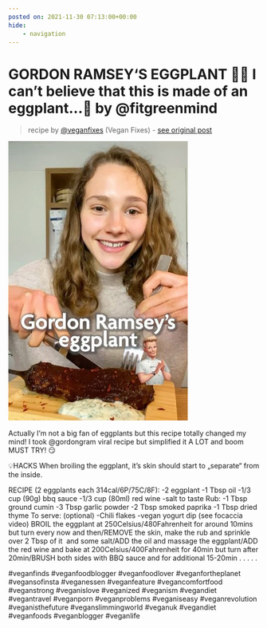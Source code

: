 ```yaml
---
posted on: 2021-11-30 07:13:00+00:00
hide:
    - navigation
---
```


# GORDON RAMSEY‘S EGGPLANT 👩‍🍳 I can’t believe that this is made of an eggplant...🤯 by @fitgreenmind  

> recipe by [@veganfixes](https://www.instagram.com/veganfixes/) 
(Vegan Fixes) - [see original post](https://instagram.com/p/CW5CQY-JJtZ)

![](../img/veganfixes_30-11-2021_0711.png)


Actually I’m not a big fan of eggplants but this recipe totally changed my mind! 
I took @gordongram viral recipe but simplified it A LOT and boom MUST TRY! 😏 

💡HACKS
When broiling the eggplant, it’s skin should start to „separate“ from the inside. 

RECIPE (2 eggplants each 314cal/6P/75C/8F):
-2 eggplant
-1 Tbsp oil
-1/3 cup (90g) bbq sauce
-1/3 cup (80ml) red wine
-salt to taste
Rub:
-1 Tbsp ground cumin
-3 Tbsp garlic powder
-2 Tbsp smoked paprika
-1 Tbsp dried thyme
To serve: (optional)
-Chili flakes
-vegan yogurt dip (see focaccia video)
BROIL the eggplant at 250Celsius/480Fahrenheit for around 10mins but turn every now and then/REMOVE the skin, make the rub and sprinkle over 2 Tbsp of it  and some salt/ADD the oil and massage the eggplant/ADD the red wine and bake at 200Celsius/400Fahrenheit for 40min but turn after 20min/BRUSH both sides with BBQ sauce and for additional 15-20min
.
.
.
.
. 

\#veganfinds \#veganfoodblogger \#veganfoodlover \#veganfortheplanet \#vegansofinsta \#veganessen \#veganfeature \#vegancomfortfood \#veganstrong \#veganislove \#veganized \#veganism \#vegandiet \#vegantravel \#veganporn \#veganproblems \#veganiseasy \#veganrevolution \#veganisthefuture \#veganslimmingworld \#veganuk \#vegandiet \#veganfoods \#veganblogger \#veganlife 